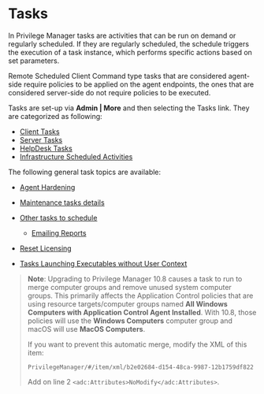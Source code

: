 [title]: # (Tasks)
[tags]: # (intro)
[priority]: # (15)
# Tasks

In Privilege Manager tasks are activities that can be run on demand or regularly scheduled. If they are regularly scheduled, the schedule triggers the execution of a task instance, which performs specific actions based on set parameters.

Remote Scheduled Client Command type tasks that are considered agent-side require policies to be applied on the agent endpoints, the ones that are considered server-side do not require policies to be executed.

Tasks are set-up via __Admin | More__ and then selecting the Tasks link. They are categorized as following:

* [Client Tasks](client/index.md)
* [Server Tasks](server/index.md)
* [HelpDesk Tasks](helpdesk/index.md)
* [Infrastructure Scheduled Activities](infra-structure/index.md)

The following general task topics are available:

* [Agent Hardening](../../agents/win/agent-hardening.md)
* [Maintenance tasks details](maintenance.md)
* [Other tasks to schedule](scheduled/index.md)
  
  * [Emailing Reports](scheduled/email-reports.md)
* [Reset Licensing](reset-license.md)
* [Tasks Launching Executables without User Context](launching-exe.md)

>**Note**: Upgrading to Privilege Manager 10.8 causes a task to run to merge computer groups and remove unused system computer groups. This primarily affects the Application Control policies that are using resource targets/computer groups named __All Windows Computers with Application Control Agent Installed__.  With 10.8, those policies will use the __Windows Computers__ computer group and macOS will use __MacOS Computers__.
>
>If you want to prevent this automatic merge, modify the XML of this item:
>
>`PrivilegeManager/#/item/xml/b2e02684-d154-48ca-9987-12b1759df822`
>
>Add on line 2 `<adc:Attributes>NoModify</adc:Attributes>`.
